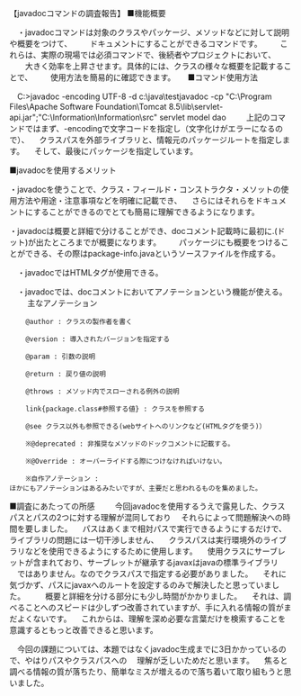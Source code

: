 【javadocコマンドの調査報告】
■機能概要

　・javadocコマンドは対象のクラスやパッケージ、メソッドなどに対して説明や概要をつけて、
　　ドキュメントにすることができるコマンドです。
　　これらは、実際の現場では必須コマンドで、後続者やプロジェクトにおいて、
　　大きく効率を上昇させます。具体的には、クラスの様々な概要を記載することで、
　　使用方法を簡易的に確認できます。
　
■コマンド使用方法

　C:\>javadoc -encoding UTF-8 -d c:\java\testjavadoc -cp "C:\Program Files\Apache Software Foundation\Tomcat 8.5\lib\servlet-api.jar";"C:\Information\Information\src"  servlet model dao
　
　上記のコマンドではまず、-encodingで文字コードを指定し（文字化けがエラーになるので）、
　クラスパスを外部ライブラリと、情報元のパッケージルートを指定します。
　そして、最後にパッケージを指定しています。

■javadocを使用するメリット

  ・javadocを使うことで、クラス・フィールド・コンストラクタ・メソットの使用方法や用途・注意事項などを明確に記載でき、
　さらにはそれらをドキュメントにすることができるのでとても簡易に理解できるようになります。

  ・javadocは概要と詳細で分けることができ、docコメント記載時に最初に.(ドット)が出たところまでが概要になります。
　　パッケージにも概要をつけることができる、その際はpackage-info.javaというソースファイルを作成する。

　・javadocではHTMLタグが使用できる。

　・javadocでは、docコメントにおいてアノテーションという機能が使える。
　　
	主なアノテーション
	
		@author : クラスの製作者を書く

		@version : 導入されたバージョンを指定する

		@param : 引数の説明

		@return : 戻り値の説明

		@throws : メソッド内でスローされる例外の説明

		link{package.class#参照する値} : クラスを参照する
		
		@see クラス以外も参照できる(webサイトへのリンクなど(HTMLタグを使う)）

		※@deprecated : 非推奨なメソッドのドックコメントに記載する。

		※@Override : オーバーライドする際につけなければいけない。

		※自作アノテーション :
	ほかにもアノテーションはあるみたいですが、主要だと思われるものを集めました。

■調査にあたっての所感
　
　今回javadocを使用するうえで露見した、クラスパスとパスの2つに対する理解が混同しており
　それらによって問題解決への時間を要しました。
　パスはあくまで相対パスで実行できるようにするだけで、ライブラリの問題には一切干渉しません、
　クラスパスは実行環境外のライブラリなどを使用できるようにするために使用します。
　使用クラスにサーブレットが含まれており、サーブレットが継承するjavaxはjavaの標準ライブラリ
　ではありません。なのでクラスパスで指定する必要がありました。
　それに気づかず、パスにjavaxへのルートを設定するのみで解決したと思っていました。
　
　概要と詳細を分ける部分にも少し時間がかかりました。
　それは、調べることへのスピードは少しずつ改善されていますが、手に入れる情報の質がまだよくないです。
　これからは、理解を深め必要な言葉だけを検索することを意識するともっと改善できると思います。

　今回の課題については、本題ではなくjavadoc生成までに3日かかっているので、やはりパスやクラスパスへの
　理解が乏しいためだと思います。
　焦ると調べる情報の質が落ちたり、簡単なミスが増えるので落ち着いて取り組もうと思いました。
　